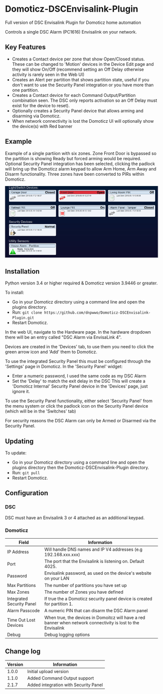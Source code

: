 # Domoticz-DSCEnvisalink-Plugin
Full version of DSC Envisalink Plugin for Domoticz home automation

Controls a single DSC Alarm (PC1616) Envisalink on your network. 

## Key Features

* Creates a Contact device per zone that show Open/Closed status.  These can be changed to 'Motion' devices in the Device Edit page and they will show On/Off (recommend setting an Off Delay otherwise activity is rarely seen in the Web UI)
* Creates an Alert per partition that shows partition state, useful if you don't want to use the Security Panel integration or you have more than one partition.
* Creates a Contact device for each Command Output/Partition combination seen. The DSC only reports activation so an Off Delay must exist for the device to reset).
* Optionally creates a Security Panel device that allows arming and disarming via Domoticz.
* When network connectivity is lost the Domoticz UI will optionally show the device(s) with Red banner

## Example

Example of a single partiion with six zones. Zone Front Door is bypassed so the partition is showing Ready but forced arming would be required.  Optional Security Panel integration has been selected, clicking the padlock will bring up the Domoticz alarm keypad to allow Arm Home, Arm Away and Disarm functionality.
Three zones have been converted to PIRs within Domoticz.

![picture](DSCAlarm.jpg)

## Installation

Python version 3.4 or higher required & Domoticz version 3.9446 or greater.

To install:
* Go in your Domoticz directory using a command line and open the plugins directory.
* Run: ```git clone https://github.com/dnpwwo/Domoticz-DSCEnvisalink-Plugin.git```
* Restart Domoticz.

In the web UI, navigate to the Hardware page.  In the hardware dropdown there will be an entry called "DSC Alarm via EnvisaLink 4".

Devices are created in the 'Devices' tab, to use them you need to click the green arrow icon and 'Add' them to Domoticz.

To use the integrated Security Panel this must be configured through the 'Settings' page in Domoticz. In the 'Security Panel' widget:
* Enter a numeric password, I used the same code as my DSC Alarm
* Set the 'Delay' to match the exit delay in the DSC 
This will create a 'Domoticz Internal' Security Panel device in the 'Devices' page, just ignore it.

To use the Security Panel functionality, either select 'Security Panel' from the menu system or click the padlock icon on the Security Panel device (which will be in the 'Switches' tab)

For security reasons the DSC Alarm can only be Armed or Disarmed via the Security Panel.

## Updating

To update:
* Go in your Domoticz directory using a command line and open the plugins directory then the Domoticz-DSCEnvisalink-Plugin directory.
* Run: ```git pull```
* Restart Domoticz.

## Configuration

### DSC

DSC must have an Envisalink 3 or 4 attached as an additional keypad.

### Domoticz

| Field | Information|
| ----- | ---------- |
| IP Address | Will handle DNS names and IP V4 addresses (e.g 192.168.xxx.xxx) |
| Port | The port that the Envisalink is listening on. Default 4025. |
| Password | Envisalink password, as used on the device's website on your LAN |
| Max Partitions | The number of partitions you have set up |
| Max Zones | The number of Zones you have defined |
| Integrated Security Panel | If true the a Domoticz security panel device is created for partition 1. |
| Alarm Passcode | A numeric PIN that can disarm the DSC Alarm panel |
| Time Out Lost Devices | When true, the devices in Domoitcz will have a red banner when network connectivity is lost to the Envisalink |
| Debug | Debug logging options |

## Change log

| Version | Information|
| ----- | ---------- |
| 1.0.0 | Initial upload version |
| 1.1.0 | Added Command Output support |
| 2.1.7 | Added integration with Security Panel |
